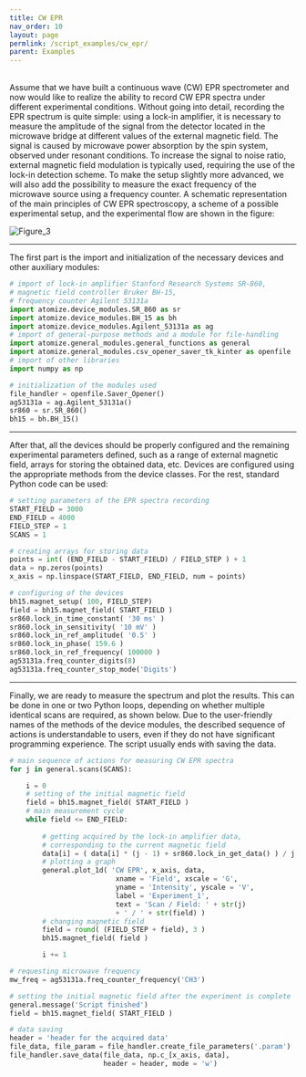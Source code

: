 ```yaml
---
title: CW EPR
nav_order: 10
layout: page
permlink: /script_examples/cw_epr/
parent: Examples
---
```

<br/>
Assume that we have built a continuous wave (CW) EPR spectrometer and now would like to realize the ability to record CW EPR spectra under different experimental conditions. Without going into detail, recording the EPR spectrum is quite simple: using a lock-in amplifier, it is necessary to measure the amplitude of the signal from the detector located in the microwave bridge at different values of the external magnetic field. The signal is caused by microwave power absorption by the spin system, observed under resonant conditions. To increase the signal to noise ratio, external magnetic field modulation is typically used, requiring the use of the lock-in detection scheme. To make the setup slightly more advanced, we will also add the possibility to measure the exact frequency of the microwave source using a frequency counter. A schematic representation of the main principles of CW EPR spectroscopy, a scheme of a possible experimental setup, and the experimental flow are shown in the figure:

![Figure_3](/atomize_docs/images/figure_3.png)

---

The first part is the import and initialization of the necessary devices and other auxiliary modules:
```python
# import of lock-in amplifier Stanford Research Systems SR-860,
# magnetic field controller Bruker BH-15,
# frequency counter Agilent 53131a
import atomize.device_modules.SR_860 as sr
import atomize.device_modules.BH_15 as bh
import atomize.device_modules.Agilent_53131a as ag
# import of general-purpose methods and a module for file-handling
import atomize.general_modules.general_functions as general
import atomize.general_modules.csv_opener_saver_tk_kinter as openfile
# import of other libraries
import numpy as np

# initialization of the modules used
file_handler = openfile.Saver_Opener()
ag53131a = ag.Agilent_53131a()
sr860 = sr.SR_860()
bh15 = bh.BH_15()
```

---

After that, all the devices should be properly configured and the remaining experimental parameters defined, such as a range of external magnetic field, arrays for storing the obtained data, etc. Devices are configured using the appropriate methods from the device classes. For the rest, standard Python code can be used:
```python
# setting parameters of the EPR spectra recording
START_FIELD = 3000
END_FIELD = 4000
FIELD_STEP = 1
SCANS = 1

# creating arrays for storing data
points = int( (END_FIELD - START_FIELD) / FIELD_STEP ) + 1
data = np.zeros(points)
x_axis = np.linspace(START_FIELD, END_FIELD, num = points)

# configuring of the devices
bh15.magnet_setup( 100, FIELD_STEP)
field = bh15.magnet_field( START_FIELD )
sr860.lock_in_time_constant( '30 ms' )
sr860.lock_in_sensitivity( '10 mV' )
sr860.lock_in_ref_amplitude( '0.5' )
sr860.lock_in_phase( 159.6 ) 
sr860.lock_in_ref_frequency( 100000 )
ag53131a.freq_counter_digits(8)
ag53131a.freq_counter_stop_mode('Digits')
```

---

Finally, we are ready to measure the spectrum and plot the results. This can be done in one or two Python loops, depending on whether multiple identical scans are required, as shown below. Due to the user-friendly names of the methods of the device modules, the described sequence of actions is understandable to users, even if they do not have significant programming experience. The script usually ends with saving the data.
```python
# main sequence of actions for measuring CW EPR spectra
for j in general.scans(SCANS):

    i = 0
    # setting of the initial magnetic field
    field = bh15.magnet_field( START_FIELD )
    # main measurement cycle
    while field <= END_FIELD:
        
        # getting acquired by the lock-in amplifier data, 
        # corresponding to the current magnetic field
        data[i] = ( data[i] * (j - 1) + sr860.lock_in_get_data() ) / j
        # plotting a graph
        general.plot_1d( 'CW EPR', x_axis, data,
                          xname = 'Field', xscale = 'G',
                          yname = 'Intensity', yscale = 'V', 
                          label = 'Experiment_1', 
                          text = 'Scan / Field: ' + str(j)
                          + ' / ' + str(field) )
        # changing magnetic field
        field = round( (FIELD_STEP + field), 3 )
        bh15.magnet_field( field )

        i += 1

# requesting microwave frequency
mw_freq = ag53131a.freq_counter_frequency('CH3')

# setting the initial magnetic field after the experiment is complete
general.message('Script finished')
field = bh15.magnet_field( START_FIELD )

# data saving
header = 'header for the acquired data'
file_data, file_param = file_handler.create_file_parameters('.param')
file_handler.save_data(file_data, np.c_[x_axis, data],
                       header = header, mode = 'w')
```